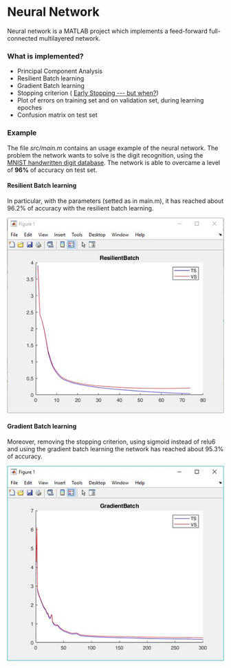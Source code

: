# Neural Network
Neural network is a MATLAB project which implements a feed-forward full-connected multilayered network.
### What is implemented?
  - Principal Component Analysis
  - Resilient Batch learning 
  - Gradient Batch learning
  - Stopping criterion ( [Early Stopping --- but when?](https://page.mi.fu-berlin.de/prechelt/Biblio/stop_tricks1997.pdf))
  - Plot of errors on training set and on validation set, during learning epoches
  - Confusion matrix on test set
### Example
The file *src/main.m* contains an usage example of the neural network. The problem the network wants to solve is the digit recognition, using the [MNIST handwritten digit database](http://yann.lecun.com/exdb/mnist/). The network is able to overcame a level of **96%** of accuracy on test set.
#### Resilient Batch learning
In particular, with the parameters (setted as in main.m), it has reached about 96.2% of accuracy with the resilient batch learning.

![alt text](https://raw.githubusercontent.com/mirkoalicastro/neural-network/master/demo/resilientbatch.jpg)
#### Gradient Batch learning
Moreover, removing the stopping criterion, using sigmoid instead of relu6 and using the gradient batch learning the network has reached about 95.3% of accuracy.

![alt text](https://raw.githubusercontent.com/mirkoalicastro/neural-network/master/demo/gradientbatch.jpg)
